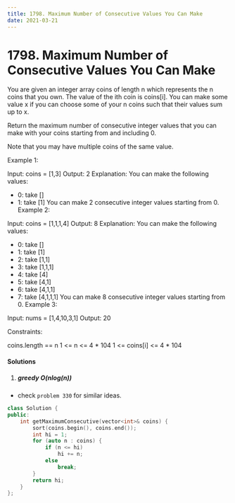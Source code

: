 ```yaml
---
title: 1798. Maximum Number of Consecutive Values You Can Make
date: 2021-03-21
---
```


# 1798. Maximum Number of Consecutive Values You Can Make

You are given an integer array coins of length n which represents the n coins that you own. The value of the ith coin is coins[i]. You can make some value x if you can choose some of your n coins such that their values sum up to x.

Return the maximum number of consecutive integer values that you can make with your coins starting from and including 0.

Note that you may have multiple coins of the same value.

 

Example 1:

Input: coins = [1,3]
Output: 2
Explanation: You can make the following values:
- 0: take []
- 1: take [1]
You can make 2 consecutive integer values starting from 0.
Example 2:

Input: coins = [1,1,1,4]
Output: 8
Explanation: You can make the following values:
- 0: take []
- 1: take [1]
- 2: take [1,1]
- 3: take [1,1,1]
- 4: take [4]
- 5: take [4,1]
- 6: take [4,1,1]
- 7: take [4,1,1,1]
You can make 8 consecutive integer values starting from 0.
Example 3:

Input: nums = [1,4,10,3,1]
Output: 20
 

Constraints:

coins.length == n
1 <= n <= 4 * 104
1 <= coins[i] <= 4 * 104


#### Solutions

1. ##### greedy O(nlog(n))

- check `problem 330` for similar ideas.

```c++
class Solution {
public:
    int getMaximumConsecutive(vector<int>& coins) {
        sort(coins.begin(), coins.end());
        int hi = 1;
        for (auto n : coins) {
            if (n <= hi)
                hi += n;
            else
                break;
        }
        return hi;
    }
};
```
